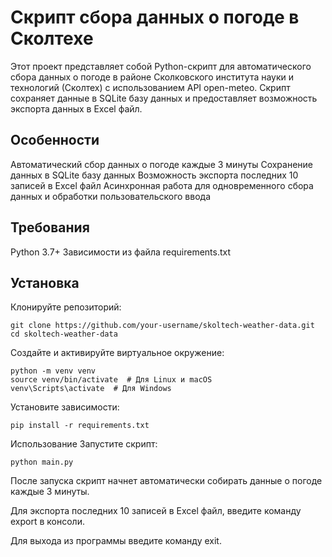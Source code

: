 # Скрипт сбора данных о погоде в Сколтехе
Этот проект представляет собой Python-скрипт для автоматического сбора данных о погоде в районе Сколковского института науки и технологий (Сколтех) с использованием API open-meteo. Скрипт сохраняет данные в SQLite базу данных и предоставляет возможность экспорта данных в Excel файл.

## Особенности
Автоматический сбор данных о погоде каждые 3 минуты
Сохранение данных в SQLite базу данных
Возможность экспорта последних 10 записей в Excel файл
Асинхронная работа для одновременного сбора данных и обработки пользовательского ввода

## Требования
Python 3.7+
Зависимости из файла requirements.txt

## Установка
Клонируйте репозиторий:
```
git clone https://github.com/your-username/skoltech-weather-data.git
cd skoltech-weather-data
```

Создайте и активируйте виртуальное окружение:
```
python -m venv venv
source venv/bin/activate  # Для Linux и macOS
venv\Scripts\activate  # Для Windows
```

Установите зависимости:
```
pip install -r requirements.txt
```

Использование
Запустите скрипт:
```
python main.py
```

После запуска скрипт начнет автоматически собирать данные о погоде каждые 3 минуты.

Для экспорта последних 10 записей в Excel файл, введите команду export в консоли.

Для выхода из программы введите команду exit.